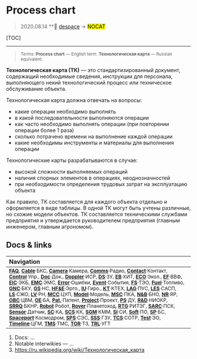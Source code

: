 # Process chart
> 2020.08.14 **🚀 [despace](index.md) → **[](.md)** <mark>NOCAT</mark>

[TOC]

---

> <small>*Terms:* **Process chart** — English term. **Технологическая карта** — Russian equivalent.</small>

**Технологическая карта (ТК)** — это стандартизированный документ, содержащий необходимые сведения, инструкции для персонала, выполняющего некий технологический процесс или техническое обслуживание объекта.

Технологическая карта должна отвечать на вопросы:

   - какие операции необходимо выполнять
   - в какой последовательности выполняются операции
   - как часто необходимо выполнять операции (при повторении операции более 1 раза)
   - сколько потрачено времени на выполнение каждой операции
   - какие необходимы инструменты и материалы для выполнения операции

Технологические карты разрабатываются в случае:

   - высокой сложности выполняемых операций
   - наличия спорных элементов в операциях, неоднозначностей
   - при необходимости определения трудовых затрат на эксплуатацию объекта

Как правило, ТК составляется для каждого объекта отдельно и оформляется в виде таблицы. В одной ТК могут быть учтены различные, но схожие модели объектов. ТК составляется техническими службами предприятия и утверждается руководителем предприятия (главным инженером, главным агрономом).



## Docs & links
|Navigation|
|:--|
|<small>**[FAQ](faq.md)**, **[Cable](cable.md)**·БКС, **[Camera](cam.md)**·Камера, **[Comms](comms.md)**·Радио, **[Contact](contact.md)**·Контакт, **[Control](control.md)**·Упр., **[Doc](doc.md)**·Док., **[Doppler](doppler.md)**·ИСР, **[DS](ds.md)**·ЗУ, **[EB](eb.md)**·ХИТ, **[ECO](ecology.md)**·Экол., **[EF](ef.md)**·ВВФ, **[ElC](elc.md)**·ЭКБ, **[EMC](emc.md)**·ЭМС, **[Error](error.md)**·Ошибки, **[Event](event.md)**·События, **[FS](fs.md)**·ТЭО, **[Fuel](fuel.md)**·Топливо, **[GNC](gnc.md)**·БКУ, **[GS](scs.md)**·НС, **[HF&E](hfe.md)**·Эрго., **[IU](iu.md)**·Гиро., **[KT](kt.md)**·КТЕХ, **[LAG](lag.md)**·ПУC, **[LES](les.md)**·САСП, **[LS](ls.md)**·СЖО, **[LV](lv.md)**·РН, **[MCC](mcc.md)**·ЦУП, **[Model](model.md)**·Модель, **[MSC](sc.md)**·ПКА, **[N&B](nnb.md)**·БНО, **[NR](nr.md)**·ЯР, **[OBC](obc.md)**·ЦВМ, **[OE](oe.md)**·БА, **[Pat.](патент.md)**·Патент, **[Project](project.md)**·Проект, **[PS](ps.md)**·ДУ, **[R&D](rnd.md)**·НИОКР, **[SRRQ](srrq.md)**·БКНР, **[Robot](robotics.md)**·Робот, **[Rover](rover.md)**·Планетоход, **[RTG](rtg.md)**·РИТЭГ, **[SARC](sarc.md)**·ПСК, **[Sensor](sensor.md)**·Датчик, **[SC](sc.md)**·КА, **[SCS](scs.md)**·КК, **[SGM](sgm.md)**·КММ, **[SI](si.md)**·СИ, **[Soft](soft.md)**·ПО, **[SP](sp.md)**·БС, **[Spaceport](spaceport.md)**·Космодром, **[SPS](sps.md)**·СЭС, **[SSS](sss.md)**·ГЗУ, **[TCS](tcs.md)**·СОТР, **[Test](test.md)**·ЭО, **[Timeline](timeline.md)**·ЦГМ, **[TMS](tms.md)**·ТМС, **[TOR](tor.md)**·ТЗ, **[TRL](trl.md)**·УГТ</small>|

   1. Docs: …
   1. Notable interwikies — …
   1. <https://ru.wikipedia.org/wiki/Технологическая_карта>
